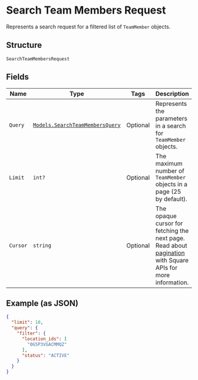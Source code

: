 
# Search Team Members Request

Represents a search request for a filtered list of `TeamMember` objects.

## Structure

`SearchTeamMembersRequest`

## Fields

| Name | Type | Tags | Description |
|  --- | --- | --- | --- |
| `Query` | [`Models.SearchTeamMembersQuery`](/doc/models/search-team-members-query.md) | Optional | Represents the parameters in a search for `TeamMember` objects. |
| `Limit` | `int?` | Optional | The maximum number of `TeamMember` objects in a page (25 by default). |
| `Cursor` | `string` | Optional | The opaque cursor for fetching the next page. Read about<br>[pagination](https://developer.squareup.com/docs/working-with-apis/pagination) with Square APIs for more information. |

## Example (as JSON)

```json
{
  "limit": 10,
  "query": {
    "filter": {
      "location_ids": [
        "0G5P3VGACMMQZ"
      ],
      "status": "ACTIVE"
    }
  }
}
```

